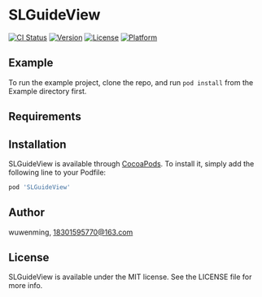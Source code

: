 # SLGuideView

[![CI Status](https://img.shields.io/travis/wuwenming/SLGuideView.svg?style=flat)](https://travis-ci.org/wuwenming/SLGuideView)
[![Version](https://img.shields.io/cocoapods/v/SLGuideView.svg?style=flat)](https://cocoapods.org/pods/SLGuideView)
[![License](https://img.shields.io/cocoapods/l/SLGuideView.svg?style=flat)](https://cocoapods.org/pods/SLGuideView)
[![Platform](https://img.shields.io/cocoapods/p/SLGuideView.svg?style=flat)](https://cocoapods.org/pods/SLGuideView)

## Example

To run the example project, clone the repo, and run `pod install` from the Example directory first.

## Requirements

## Installation

SLGuideView is available through [CocoaPods](https://cocoapods.org). To install
it, simply add the following line to your Podfile:

```ruby
pod 'SLGuideView'
```

## Author

wuwenming, 18301595770@163.com

## License

SLGuideView is available under the MIT license. See the LICENSE file for more info.
